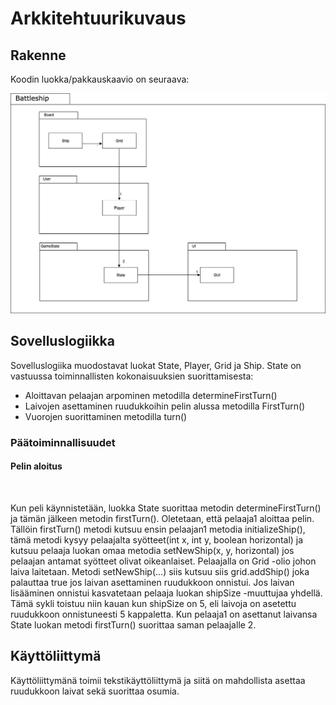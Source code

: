 # Arkkitehtuurikuvaus

## Rakenne

Koodin luokka/pakkauskaavio on seuraava: 

<img src = "https://github.com/Maijjay/ot-harjoitustyo/blob/master/dokumentointi/kuvat/Battleship%20package%20diagram.png">

## Sovelluslogiikka

Sovelluslogiika muodostavat luokat State, Player, Grid ja Ship. 
State on vastuussa toiminnallisten kokonaisuuksien suorittamisesta:
  * Aloittavan pelaajan arpominen metodilla determineFirstTurn()
  * Laivojen asettaminen ruudukkoihin pelin alussa metodilla FirstTurn()
  * Vuorojen suorittaminen metodilla turn()

### Päätoiminnallisuudet

#### Pelin aloitus

<img>

Kun peli käynnistetään, luokka State suorittaa metodin determineFirstTurn() ja tämän jälkeen metodin firstTurn(). Oletetaan, että pelaaja1 aloittaa pelin. Tällöin firstTurn() metodi kutsuu ensin pelaajan1 metodia initializeShip(), tämä metodi kysyy pelaajalta syötteet(int x, int y, boolean horizontal) ja kutsuu pelaaja luokan omaa metodia setNewShip(x, y, horizontal) jos pelaajan antamat syötteet olivat oikeanlaiset. Pelaajalla on Grid -olio johon laiva laitetaan. Metodi setNewShip(...) siis kutsuu siis grid.addShip() joka palauttaa true jos laivan asettaminen ruudukkoon onnistui. Jos laivan lisääminen onnistui kasvatetaan pelaaja luokan shipSize -muuttujaa yhdellä. Tämä sykli toistuu niin kauan kun shipSize on 5, eli laivoja on asetettu ruudukkoon onnistuneesti 5 kappaletta. Kun pelaaja1 on asettanut laivansa State luokan metodi firstTurn() suorittaa saman pelaajalle 2.

## Käyttöliittymä

Käyttöliittymänä toimii tekstikäyttöliittymä ja siitä on mahdollista asettaa ruudukkoon laivat sekä suorittaa osumia.









